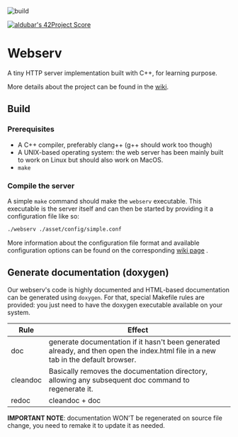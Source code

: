 ![build](https://github.com/busshi/webserv/actions/workflows/compil.yml/badge.svg)

[![aldubar's 42Project Score](https://badge42.herokuapp.com/api/project/aldubar/webserv)](https://github.com/JaeSeoKim/badge42)

# Webserv

A tiny HTTP server implementation built with C++, for learning purpose.

More details about the project can be found in the [wiki](https://github.com/busshi/webserv/wiki).

## Build

### Prerequisites

- A C++ compiler, preferably clang++ (g++ should work too though)
- A UNIX-based operating system: the web server has been mainly built to work on Linux but should also work on MacOS.
- `make`

### Compile the server

A simple `make` command should make the `webserv` executable. This executable is the server itself and can then
be started by providing it a configuration file like so:

```sh
./webserv ./asset/config/simple.conf
```
More information about the configuration file format and available configuration options can be found on the corresponding
[wiki page](https://github.com/busshi/webserv/wiki/Configuration-File) .

## Generate documentation (doxygen)

Our webserv's code is highly documented and HTML-based documentation can be generated using `doxygen`.
For that, special Makefile rules are provided: you just need to have the doxygen executable available on your system.

| Rule | Effect |
|------|--------|
| doc  |  generate documentation if it hasn't been generated already, and then open the index.html file in a new tab in the default browser.  |
| cleandoc | Basically removes the documentation directory, allowing any subsequent doc command to regenerate it.
| redoc | cleandoc + doc

**IMPORTANT NOTE**: documentation WON'T be regenerated on source file change, you need to remake it to update it as needed. 